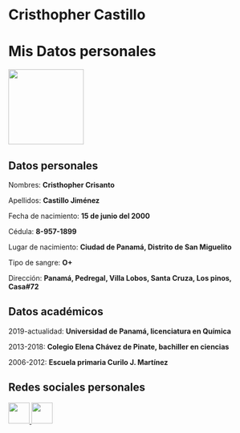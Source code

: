 # Cristhopher Castillo
<!DOCTYPE html>
<html>
  <body>
  <h1>Mis Datos personales</h1>
  <img src="https://scontent.fpty1-1.fna.fbcdn.net/v/t1.0-9/27072734_870670773113331_2520293363401903918_n.jpg?_nc_cat=100&_nc_oc=AQk7iKZ0WvqfKy-7DHrAKm3InDjA5LM8w6iyV3X4QiedISOaJvIlItvrehnFdFg5Iok&_nc_ht=scontent.fpty1-1.fna&oh=e95667cf71577d1c05875c8a42ddcedc&oe=5E35D48F" style="width:150px;height:150px;">
  <h2>Datos personales</h2>
  <p>Nombres: <strong>Cristhopher Crisanto</strong></p>
  <p>Apellidos: <strong>Castillo Jim&eacute;nez</strong></p>
  <p>Fecha de nacimiento: <strong>15 de junio del 2000</strong></p>
  <p>C&eacute;dula: <strong>8-957-1899</strong></p>
  <p>Lugar de nacimiento: <strong>Ciudad de Panam&aacute;, Distrito de San Miguelito</strong></p>
  <p>Tipo de sangre: <strong>O+</strong></p>
  <p>Direcci&oacute;n: <strong>Panam&aacute;, Pedregal, Villa Lobos, Santa Cruza, Los pinos, Casa#72</strong></p>
    <h2>Datos acad&eacute;micos</h2>
    <p>2019-actualidad: <strong>Universidad de Panam&aacute;, licenciatura en Qu&iacute;mica</strong></p>
    <p>2013-2018: <strong>Colegio Elena Ch&aacute;vez de Pinate, bachiller en ciencias</strong></p>
    <p>2006-2012: <strong>Escuela primaria Curilo J. Mart&iacute;nez</strong></p>
    <h2>Redes sociales personales</h2>
    <a href="https://www.instagram.com/youcris.15/">
  <img src="https://dicomania.com/wp-content/uploads/2019/05/instagram.png" style="width:42px;height:42px;border:0">
</a>
    <a href="https://www.facebook.com/cristhopher.castillo.75">
    <img src="https://www.facebook.com/images/fb_icon_325x325.png" style="width:42px;height:42px;border:0">
</a>
</body>
</html>
